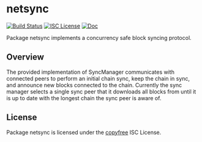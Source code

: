 netsync
=======

[![Build Status](https://github.com/leedeternal/dcrd/workflows/Build%20and%20Test/badge.svg)](https://github.com/leedeternal/dcrd/actions)
[![ISC License](https://img.shields.io/badge/license-ISC-blue.svg)](http://copyfree.org)
[![Doc](https://img.shields.io/badge/doc-reference-blue.svg)](https://pkg.go.dev/github.com/leedeternal/dcrd/internal/netsync)

Package netsync implements a concurrency safe block syncing protocol.

## Overview

The provided implementation of SyncManager communicates with connected peers to
perform an initial chain sync, keep the chain in sync, and announce new blocks
connected to the chain. Currently the sync manager selects a single sync peer
that it downloads all blocks from until it is up to date with the longest chain
the sync peer is aware of.

## License

Package netsync is licensed under the [copyfree](http://copyfree.org) ISC
License.
